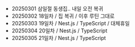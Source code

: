 - 20250301 삼일절 동생집.. 내일 오전 복귀
- 20250302 18일차 / 집 복귀 / 이후 루틴 그대로
- 20250303 19일차 / Nest.js / TypeScript / 대체휴일
- 20250304 20일차 / Nest.js / TypeScript
- 20250305 21일차 / Nest.js / TypeScript
